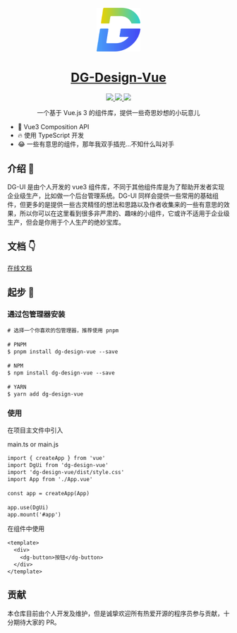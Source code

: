 <p align="center">
  <img width="100px" src="./public/images/logo@4x.png">
</p>

<h1 align="center">
  <a href="https://dyggod.github.io/dg-design-vue/" target="_blank">DG-Design-Vue</a>
</h1>

<p align="center">
  <a href="https://www.npmjs.org/package/dg-design-vue">
    <img src="https://img.shields.io/npm/v/dg-design-vue.svg">
  </a>
  <a href="https://npmcharts.com/compare/dg-design-vue?minimal=true">
    <img src="https://img.shields.io/npm/dm/dg-design-vue.svg">
  </a>
  <a href="https://sonarcloud.io/">
    <img src="https://sonarcloud.io/api/project_badges/measure?project=dyggod_dg-ui&metric=alert_status">
  </a>
  <br>
</p>

<p align="center">一个基于 Vue.js 3 的组件库，提供一些奇思妙想的小玩意儿</p>

+ 💪 Vue3 Composition API
+ 🔥 使用 TypeScript 开发
+ 😂 一些有意思的组件，那年我双手插兜...不知什么叫对手

## 介绍 📖

DG-UI 是由个人开发的 vue3 组件库，不同于其他组件库是为了帮助开发者实现企业级生产，比如做一个后台管理系统。DG-UI 同样会提供一些常用的基础组件，但更多的是提供一些古灵精怪的想法和思路以及作者收集来的一些有意思的效果，所以你可以在这里看到很多非严肃的、趣味的小组件，它或许不适用于企业级生产，但会是你用于个人生产的绝妙宝库。

## 文档 👇
[在线文档](https://dyggod.github.io/dg-design-vue/)

## 起步 🚀

### 通过包管理器安装

```
# 选择一个你喜欢的包管理器，推荐使用 pnpm

# PNPM
$ pnpm install dg-design-vue --save

# NPM
$ npm install dg-design-vue --save

# YARN
$ yarn add dg-design-vue

```

### 使用

在项目主文件中引入

main.ts or main.js

```
import { createApp } from 'vue'
import DgUi from 'dg-design-vue'
import 'dg-design-vue/dist/style.css'
import App from './App.vue'

const app = createApp(App)

app.use(DgUi)
app.mount('#app')
```

在组件中使用

```
<template>
  <div>
    <dg-button>按钮</dg-button>
  </div>
</template>
```

## 贡献

本仓库目前由个人开发及维护，但是诚挚欢迎所有热爱开源的程序员参与贡献，十分期待大家的 PR。
